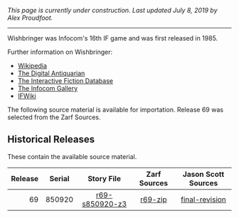 *This page is currently under construction. Last updated July 8, 2019 by Alex Proudfoot.*

----

Wishbringer was Infocom's 16th IF game and was first released in 1985.

Further information on Wishbringer:

* [Wikipedia](https://en.wikipedia.org/wiki/Wishbringer)
* [The Digital Antiquarian](https://www.filfre.net/2014/04/wishbringer/)
* [The Interactive Fiction Database](https://ifdb.tads.org/viewgame?id=z02joykzh66wfhcl)
* [The Infocom Gallery](http://infocom.elsewhere.org/gallery/wishbringer/)
* [IFWiki](http://www.ifwiki.org/index.php/Wishbringer)


The following source material is available for importation. Release 69 was selected from the Zarf Sources.

## Historical Releases

These contain the available source material.

| Release | Serial | Story File       | Zarf Sources | Jason Scott Sources  |
| -------:|:------:|:----------------:|:------------:|:--------------------:|
|      69 | 850920 | [r69-s850920-z3] |    [r69-zip] |     [final-revision] |

[r69-s850920-z3]: https://eblong.com/infocom/gamefiles/wishbringer-r69-s850920.z3
[r69-zip]: https://eblong.com/infocom/sources/wishbringer-r69.zip
[final-revision]: https://github.com/historicalsource/wishbringer/tree/3e13b2806b4c21235d3a12d43558584c795a892d